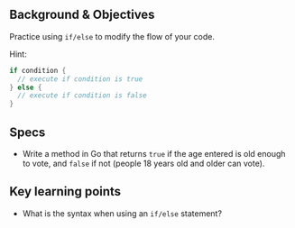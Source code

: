 ## Background & Objectives

Practice using `if/else` to modify the flow of your code.

Hint:

```go
if condition {
  // execute if condition is true
} else {
  // execute if condition is false
}
```

## Specs

- Write a method in Go that returns `true` if the age entered is old enough to vote, and `false` if not (people 18 years old and older can vote).

## Key learning points

- What is the syntax when using an `if/else` statement?
